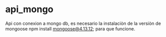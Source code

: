 # api_mongo
Api con conexion a mongo db, es necesario la instalaciòn de la versiòn de mongoose npm install mongoose@4.13.12; para que funcione.
